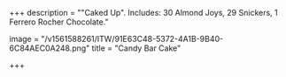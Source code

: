+++
description = "\"Caked Up\". Includes: 30 Almond Joys, 29 Snickers, 1 Ferrero Rocher Chocolate."

image = "/v1561588261/ITW/91E63C48-5372-4A1B-9B40-6C84AEC0A248.png"
title = "Candy Bar Cake"

+++
